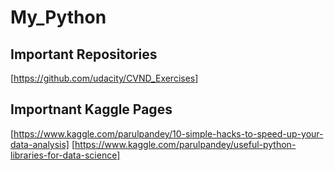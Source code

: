 # My_Python

## Important Repositories
[https://github.com/udacity/CVND_Exercises]

## Importnant Kaggle Pages
[https://www.kaggle.com/parulpandey/10-simple-hacks-to-speed-up-your-data-analysis]
[https://www.kaggle.com/parulpandey/useful-python-libraries-for-data-science]

